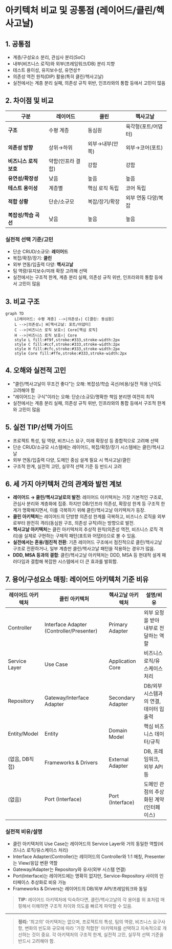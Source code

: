 # 아키텍처 비교 및 공통점 (레이어드/클린/헥사고날)

## 1. 공통점
- 계층/구성요소 분리, 관심사 분리(SoC)
- 내부(비즈니스 로직)와 외부(프레임워크/DB) 분리 지향
- 테스트 용이성, 유지보수성, 유연성↑
- 의존성 역전 원칙(DIP) 활용(특히 클린/헥사고날)
- 실전에서는 계층 분리 실패, 의존성 규칙 위반, 인프라와의 통합 등에서 고민이 많음

## 2. 차이점 및 비교

| 구분 | 레이어드 | 클린 | 헥사고날 |
|------|----------|------|----------|
| **구조** | 수평 계층 | 동심원 | 육각형(포트/어댑터) |
| **의존성 방향** | 상위→하위 | 외부→내부(안쪽) | 외부→코어(포트) |
| **비즈니스 로직 보호** | 약함(인프라 결합) | 강함 | 강함 |
| **유연성/확장성** | 낮음 | 높음 | 높음 |
| **테스트 용이성** | 계층별 | 핵심 로직 독립 | 코어 독립 |
| **적합 상황** | 단순/소규모 | 복잡/장기/확장 | 외부 연동 다양/복잡 |
| **복잡성/학습 곡선** | 낮음 | 높음 | 높음 |

### 실전적 선택 기준/고민
- 단순 CRUD/소규모: **레이어드**
- 복잡/확장/장기: **클린**
- 외부 연동/입출력 다양: **헥사고날**
- 팀 역량/유지보수/미래 확장 고려해 선택
- 실전에서는 구조적 한계, 계층 분리 실패, 의존성 규칙 위반, 인프라와의 통합 등에서 고민이 많음

## 3. 비교 구조
```mermaid
graph TD
    L[레이어드: 수평 계층] -->|의존성↓| C[클린: 동심원]
    L -->|의존성↓| H[헥사고날: 포트/어댑터]
    C -->|비즈니스 로직 보호↑| Core[핵심 로직]
    H -->|비즈니스 로직 보호↑| Core
    style L fill:#f9f,stroke:#333,stroke-width:2px
    style C fill:#ccf,stroke:#333,stroke-width:2px
    style H fill:#cfc,stroke:#333,stroke-width:2px
    style Core fill:#ffe,stroke:#333,stroke-width:2px
```

## 4. 오해와 실전적 고민
- "클린/헥사고날이 무조건 좋다"는 오해: 복잡성/학습 곡선/비용/실전 적용 난이도 고려해야 함
- "레이어드는 구식"이라는 오해: 단순/소규모/명확한 책임 분리엔 여전히 최적
- 실전에서는 계층 분리 실패, 의존성 규칙 위반, 인프라와의 통합 등에서 구조적 한계와 고민이 많음

## 5. 실전 TIP/선택 가이드
- 프로젝트 특성, 팀 역량, 비즈니스 요구, 미래 확장성 등 종합적으로 고려해 선택
- 단순 CRUD/소규모 시스템에는 레이어드, 복잡/확장/장기 시스템에는 클린/헥사고날
- 외부 연동/입출력 다양, 도메인 중심 설계 필요 시 헥사고날/클린
- 구조적 한계, 실전적 고민, 실무적 선택 기준 등 반드시 고려

## 6. 세 가지 아키텍처 간의 관계와 발전 계보

- **레이어드 → 클린/헥사고날로의 발전**: 레이어드 아키텍처는 가장 기본적인 구조로, 관심사 분리와 계층화에 집중. 하지만 DB/인프라 의존성, 확장성 한계 등 구조적 한계가 명확해지면서, 이를 극복하기 위해 클린/헥사고날 아키텍처가 등장. 
- **클린 아키텍처**는 레이어드의 단방향 의존성 한계를 극복하고, 비즈니스 로직을 외부로부터 완전히 격리(동심원 구조, 의존성 규칙)하는 방향으로 발전.
- **헥사고날 아키텍처**는 클린 아키텍처의 추상적 원칙(의존성 역전, 비즈니스 로직 격리)을 실제로 구현하는 구체적 패턴(포트와 어댑터)으로 볼 수 있음. 
- **실전에서는 혼용/점진적 전환**: 기존 레이어드 구조에서 점진적으로 클린/헥사고날 구조로 전환하거나, 일부 계층만 클린/헥사고날 패턴을 적용하는 경우가 많음. 
- **DDD, MSA 등과의 결합**: 클린/헥사고날 아키텍처는 DDD, MSA 등 현대적 설계 패러다임과 결합해 복잡한 시스템에서 더 큰 효과를 발휘함.

## 7. 용어/구성요소 매핑: 레이어드 아키텍처 기준 비유

| 레이어드 아키텍처 | 클린 아키텍처 | 헥사고날 아키텍처 | 설명/비유 |
|------------------|---------------|-------------------|-----------------------------|
| Controller       | Interface Adapter (Controller/Presenter) | Primary Adapter           | 외부 요청을 받아 내부로 전달하는 역할
| Service Layer    | Use Case      | Application Core   | 비즈니스 로직/유스케이스 처리
| Repository       | Gateway/Interface Adapter | Secondary Adapter         | DB/외부 시스템과의 연결, 데이터 입출력
| Entity/Model     | Entity        | Domain Model       | 핵심 비즈니스 데이터/규칙
| (없음, DB직접)   | Frameworks & Drivers | External Adapter         | DB, 프레임워크, 외부 API 등
| (없음)           | Port (Interface) | Port (Interface)         | 도메인 관점의 추상화된 계약(인터페이스)

### 실전적 비유/설명
- 클린 아키텍처의 Use Case는 레이어드의 Service Layer와 거의 동일한 역할(비즈니스 로직/유스케이스 처리)
- Interface Adapter(Controller)는 레이어드의 Controller와 1:1 매칭, Presenter는 View/응답 변환 역할
- Gateway/Adapter는 Repository와 유사(외부 시스템 연결)
- Port(Interface)는 레이어드에는 명확히 없지만, Service-Repository 사이의 인터페이스 추상화로 비유 가능
- Frameworks & Drivers는 레이어드의 DB/외부 API/프레임워크와 동일

> **TIP:** 레이어드 아키텍처에 익숙하다면, 클린/헥사고날의 각 용어를 위 표처럼 매핑해서 이해하면 구조적 차이와 의도를 빠르게 파악할 수 있음.

---

> **정리:**
> '최고의' 아키텍처는 없으며, 프로젝트의 특성, 팀의 역량, 비즈니스 요구사항, 변화의 빈도와 규모에 따라 '가장 적합한' 아키텍처를 선택하고 지속적으로 개선하는 것이 중요. 각 아키텍처의 구조적 한계, 실전적 고민, 실무적 선택 기준을 반드시 고려해야 함. 
